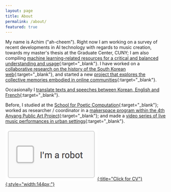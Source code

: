 ```yaml
---
layout: page
title: About
permalink: /about/
featured: true
---
```


My name is Achim ("ah-cheem"). Right now I am working on a survey of recent developments in AI technology with regards to music creation, towards my master's thesis at the Graduate Center, CUNY; I am also compiling [machine learning-related resources for a critical and balanced understanding and usage][cml]{:target="_blank"}. I have worked on a [collaborative research on the history of the South Korean web][k-www]{:target="_blank"}, and started a new [project that explores the collective memories embodied in online communities][text-gen]{:target="_blank"}. 

Occasionally I [translate texts and speeches between Korean, English and French][translation]{:target="_blank"}. 

Before, I studied at the [School for Poetic Computation][sfpc]{:target="_blank"}; worked as researcher / coordinator in a [makerspace program within the 4th Anyang Public Art Project][makinglab]{:target="_blank"}; and made a [video series of live music performances in urban settings][recandplaynet]{:target="_blank"}.

[![Click for CV](/public/robot.gif){:title="Click for CV"}{:style="width:144px;"}](/assets/Koh-CV.pdf)

[gc]: http://www.gc.cuny.edu/ 
[cml]: http://criticalml.net/
[makinglab]: https://apap.or.kr/en/makinglab/
[recandplaynet]: http://recandplay.net/
[sfpc]: http://sfpc.io/
[b1sd]: https://byung1shindle.bandcamp.com/
[k-www]: http://k-www.kr/
[tfcs]: https://tfcs.baruch.cuny.edu/
[text-gen]: /text-generation
[translation]: /projects